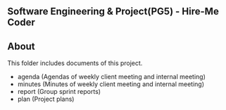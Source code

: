 ## Software Engineering & Project(PG5) - Hire-Me Coder

## About

This folder includes documents of this project.

- agenda (Agendas of weekly client meeting and internal meeting)
- minutes (Minutes of weekly client meeting and internal meeting)
- report (Group sprint reports)
- plan (Project plans)
